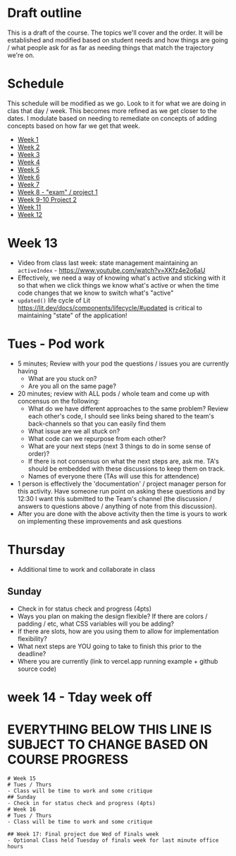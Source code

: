 # Draft outline
This is a draft of the course. The topics we'll cover and the order. It will be established and modified based on student needs and how things are going / what people ask for as far as needing things that match the trajectory we're on.

# Schedule
This schedule will be modified as we go. Look to it for what we are doing in clas that day / week. This becomes more refined as we get closer to the dates. I modulate based on needing to remediate on concepts of adding concepts based on how far we get that week.
- [Week 1](fa-23/week-1/README.md)
- [Week 2](fa-23/week-2/README.md)
- [Week 3](fa-23/week-3/README.md)
- [Week 4](fa-23/week-4/README.md)
- [Week 5](fa-23/week-5/README.md)
- [Week 6](fa-23/week-6/README.md)
- [Week 7](fa-23/week-7/README.md)
- [Week 8 - "exam" / project 1](fa-23/week-8/README.md)
- [Week 9-10 Project 2](fa-23/week-9/README.md)
- [Week 11](fa-23/week-11/README.md)
- [Week 12](fa-23/week-12/README.md)

# Week 13
- Video from class last week: state management maintaining an `activeIndex` - https://www.youtube.com/watch?v=XKfz4e2o6aU
- Effectively, we need a way of knowing what's active and sticking with it so that when we click things we know what's active or when the time code changes that we know to switch what's "active"
- `updated()` life cycle of Lit https://lit.dev/docs/components/lifecycle/#updated is critical to maintaining "state" of the application!

# Tues - Pod work
- 5 minutes; Review with your pod the questions / issues you are currently having
  - What are you stuck on?
  - Are you all on the same page?
- 20 minutes; review with ALL pods / whole team and come up with concensus on the following:
  - What do we have different approaches to the same problem? Review each other's code, I should see links being shared to the team's back-channels so that you can easily find them
  - What issue are we all stuck on?
  - What code can we repurpose from each other?
  - What are your next steps (next 3 things to do in some sense of order)?
  - If there is not consensus on what the next steps are, ask me. TA's should be embedded with these discussions to keep them on track.
  - Names of everyone there (TAs will use this for attendence)
- 1 person is effectively the 'documentation' / project manager person for this activity. Have someone run point on asking these questions and by 12:30 I want this submitted to the Team's channel (the discussion / answers to questions above / anything of note from this discussion).
- After you are done with the above activity then the time is yours to work on implementing these improvements and ask questions

# Thursday
- Additional time to work and collaborate in class

## Sunday
- Check in for status check and progress (4pts)
- Ways you plan on making the design flexible? If there are colors / padding / etc, what CSS variables will you be adding?
- If there are slots, how are you using them to allow for implementation flexibility?
- What next steps are YOU going to take to finish this prior to the deadline?
- Where you are currently (link to vercel.app running example + github source code)

# week 14 - Tday week off

# EVERYTHING BELOW THIS LINE IS SUBJECT TO CHANGE BASED ON COURSE PROGRESS
~~~~~~
# Week 15
# Tues / Thurs
- Class will be time to work and some critique
## Sunday
- Check in for status check and progress (4pts)
# Week 16
# Tues / Thurs
- Class will be time to work and some critique

## Week 17: Final project due Wed of Finals week
- Optional Class held Tuesday of finals week for last minute office hours
~~~~~~
